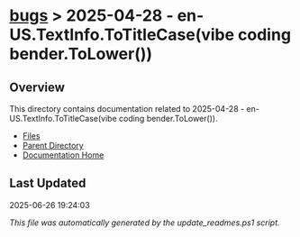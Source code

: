 # [bugs](../) > 2025-04-28 - en-US.TextInfo.ToTitleCase(vibe coding bender.ToLower())

## Overview
This directory contains documentation related to 2025-04-28 - en-US.TextInfo.ToTitleCase(vibe coding bender.ToLower()).

- [Files](#files)
- [Parent Directory](../)
- [Documentation Home](../../)

## Last Updated

2025-06-26 19:24:03

*This file was automatically generated by the update_readmes.ps1 script.*
